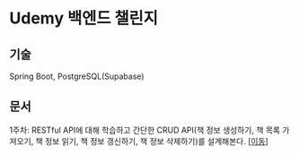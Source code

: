 # Udemy 백엔드 챌린지

## 기술
Spring Boot, PostgreSQL(Supabase)

## 문서
1주차: RESTful API에 대해 학습하고 간단한 CRUD API(책 정보 생성하기, 책 목록 가져오기, 책 정보 읽기, 책 정보 갱신하기, 책 정보 삭제하기)를 설계해본다. [[이동](https://github.com/xmxm00/udemy-back-end-challenge/blob/main/udemy_docs/udemy_1%EC%A3%BC%EC%B0%A8.pdf)]